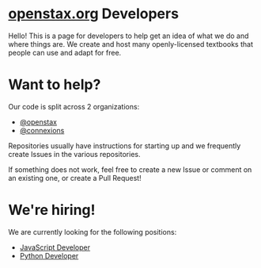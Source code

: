 # [openstax.org](https://openstax.org) Developers


Hello! This is a page for developers to help get an idea of what we do and where things are. We create and host many openly-licensed textbooks that people can use and adapt for free.


# Want to help? 

Our code is split across 2 organizations:

- [@openstax](https://github.com/openstax)
- [@connexions](https://github.com/connexions)

Repositories usually have instructions for starting up and we frequently create Issues in the various repositories.

If something does not work, feel free to create a new Issue or comment on an existing one, or create a Pull Request!

# We're hiring!

We are currently looking for the following positions:

- [JavaScript Developer](https://jobs.rice.edu/postings/14338)
- [Python Developer](https://jobs.rice.edu/postings/14249)
